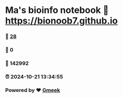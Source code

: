 # Ma's bioinfo notebook :link: https://bionoob7.github.io 
### :page_facing_up: [28](https://bionoob7.github.io/tag.html) 
### :speech_balloon: 0 
### :hibiscus: 142992 
### :alarm_clock: 2024-10-21 13:34:55 
### Powered by :heart: [Gmeek](https://github.com/Meekdai/Gmeek)
